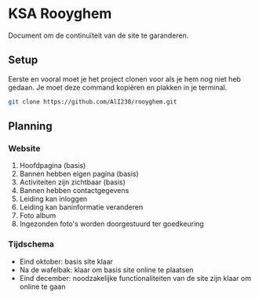 # KSA Rooyghem
Document om de continuïteit van de site te garanderen.  

## Setup 
Eerste en vooral moet je het project clonen voor als je hem nog niet heb gedaan. Je moet deze command kopiëren en plakken in je terminal.

```bash
git clone https://github.com/AlI230/rooyghem.git
```

## Planning

### Website
1. Hoofdpagina (basis)
2. Bannen hebben eigen pagina (basis)
3. Activiteiten zijn zichtbaar (basis)
4. Bannen hebben contactgegevens
5. Leiding kan inloggen
6. Leiding kan baninformatie veranderen
7. Foto album
8. Ingezonden foto's worden doorgestuurd ter goedkeuring

### Tijdschema
* Eind oktober: basis site klaar
* Na de wafelbak: klaar om basis site online te plaatsen
* Eind december: noodzakelijke functionaliteiten van de site zijn klaar om online te gaan



